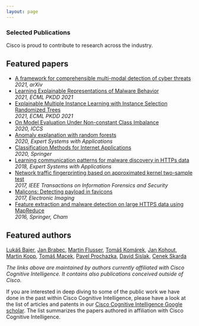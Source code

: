 ```yaml
---
layout: page
---
```


<script>
    import Banner from '../lib/Banner.svelte';
    import Section from '../lib/Section.svelte';
</script>

<Banner img="img/banner-publications.jpg">

### Selected Publications

Cisco is proud to contribute to research across the industry.

</Banner>


<Section>

# Featured papers

- [A framework for comprehensible multi-modal detection of cyber threats](https://scholar.google.com/citations?view_op=view_citation&hl=en&user=aI49tUEAAAAJ&pagesize=80&sortby=pubdate&citation_for_view=aI49tUEAAAAJ:_Qo2XoVZTnwC)<br/>_2021, arXiv_
- [Learning Explainable Representations of Malware Behavior](https://scholar.google.com/citations?view_op=view_citation&hl=en&user=aI49tUEAAAAJ&pagesize=80&sortby=pubdate&citation_for_view=aI49tUEAAAAJ:0EnyYjriUFMC)<br/>_2021, ECML PKDD 2021_
- [Explainable Multiple Instance Learning with Instance Selection Randomized Trees](https://scholar.google.com/citations?view_op=view_citation&hl=en&user=aI49tUEAAAAJ&pagesize=80&sortby=pubdate&citation_for_view=aI49tUEAAAAJ:JV2RwH3_ST0C)<br/>_2021, ECML PKDD 2021_
- [On Model Evaluation Under Non-constant Class Imbalance](https://scholar.google.com/citations?view_op=view_citation&hl=en&user=aI49tUEAAAAJ&cstart=20&pagesize=80&citation_for_view=aI49tUEAAAAJ:hMod-77fHWUC)<br/>_2020, ICCS_
- [Anomaly explanation with random forests](https://scholar.google.com/citations?view_op=view_citation&hl=en&user=aI49tUEAAAAJ&pagesize=80&sortby=pubdate&citation_for_view=aI49tUEAAAAJ:dhFuZR0502QC)<br/>_2020, Expert Systems with Applications_
- [Classification Methods for Internet Applications](https://scholar.google.com/citations?view_op=view_citation&hl=en&user=aI49tUEAAAAJ&pagesize=80&sortby=pubdate&citation_for_view=aI49tUEAAAAJ:_kc_bZDykSQC)<br/>_2020, Springer_
- [Learning communication patterns for malware discovery in HTTPs data](https://scholar.google.com/citations?view_op=view_citation&hl=en&user=aI49tUEAAAAJ&pagesize=80&sortby=pubdate&citation_for_view=aI49tUEAAAAJ:KxtntwgDAa4C)<br/>_2018, Expert Systems with Applications_
- [Network traffic fingerprinting based on approximated kernel two-sample test](https://scholar.google.com/citations?view_op=view_citation&hl=en&user=aI49tUEAAAAJ&cstart=20&pagesize=80&sortby=pubdate&citation_for_view=aI49tUEAAAAJ:b0M2c_1WBrUC)<br/>_2017, IEEE Transactions on Information Forensics and Security_
- [Malicons: Detecting payload in favicons](https://scholar.google.com/citations?view_op=view_citation&hl=en&user=aI49tUEAAAAJ&pagesize=80&sortby=pubdate&citation_for_view=aI49tUEAAAAJ:ULOm3_A8WrAC)<br/>_2017, Electronic Imaging_
- [Feature extraction and malware detection on large HTTPS data using MapReduce](https://scholar.google.com/citations?view_op=view_citation&hl=en&user=aI49tUEAAAAJ&pagesize=80&sortby=pubdate&citation_for_view=aI49tUEAAAAJ:nb7KW1ujOQ8C)<br/>_2016, Springer, Cham_

</Section>


<Section gray={true}>

## Featured authors

[Lukáš Bajer](https://scholar.google.com/citations?user=zJSjmUoAAAAJ&hl=en), 
[Jan Brabec](https://scholar.google.com/citations?user=kertvGkAAAAJ&hl=en), 
[Martin Flusser](https://scholar.google.com/citations?user=5YT7z4MAAAAJ&hl=en), 
[Tomáš Komárek](https://scholar.google.com/citations?user=DRqCTH8AAAAJ&hl=en), 
[Jan Kohout](https://scholar.google.com/citations?user=hI8PC4IAAAAJ&hl=en),
[Martin Kopp](https://scholar.google.com/citations?user=lVoV7xwAAAAJ&hl=en),
[Tomáš Macek](https://scholar.google.com/citations?user=glC9LRYAAAAJ&hl=en),
[Pavel Prochazka](https://scholar.google.com/citations?user=PkEDqOkAAAAJ&hl=en&oi=sra),
[David Sislak](https://scholar.google.com/citations?hl=en&user=8AgDWeUAAAAJ),
[Cenek Skarda](https://scholar.google.com/citations?user=53rSDgsAAAAJ&hl=en)

 _The links above are maintained by authors currently affiliated with Cisco Cognitive Intelligence. It contains also publications conceived outside of Cisco._ 
</Section>


<Section>

If you are interested in deep diving to some of the public work we have done in the past within Cisco Cognitive Intelligence,
please have a look at the list of articles and patents in our
[Cisco Cognitive Intelligence Google scholar](https://scholar.google.com/citations?hl=en&user=aI49tUEAAAAJ&view_op=list_works&sortby=pubdate). The list summarizes the papers authored in affiliation with Cisco Cognitive Intelligence.

</Section>
